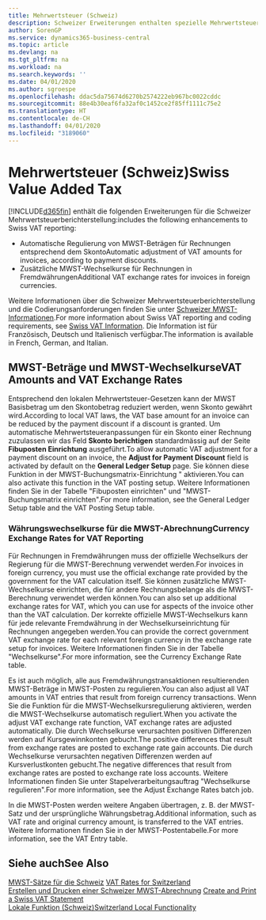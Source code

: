 ```yaml
---
title: Mehrwertsteuer (Schweiz)
description: Schweizer Erweiterungen enthalten spezielle Mehrwertsteuerberichterstellungsfunktionen.
author: SorenGP
ms.service: dynamics365-business-central
ms.topic: article
ms.devlang: na
ms.tgt_pltfrm: na
ms.workload: na
ms.search.keywords: ''
ms.date: 04/01/2020
ms.author: sgroespe
ms.openlocfilehash: ddac5da75674d6270b2574222eb967bc0022cddc
ms.sourcegitcommit: 88e4b30eaf6fa32af0c1452ce2f85ff1111c75e2
ms.translationtype: HT
ms.contentlocale: de-CH
ms.lasthandoff: 04/01/2020
ms.locfileid: "3189060"
---
```

# <a name="swiss-value-added-tax"></a><span data-ttu-id="08f48-103">Mehrwertsteuer (Schweiz)</span><span class="sxs-lookup"><span data-stu-id="08f48-103">Swiss Value Added Tax</span></span>
[!INCLUDE[d365fin](../../includes/d365fin_md.md)] <span data-ttu-id="08f48-104">enthält die folgenden Erweiterungen für die Schweizer Mehrwertsteuerberichterstellung:</span><span class="sxs-lookup"><span data-stu-id="08f48-104">includes the following enhancements to Swiss VAT reporting:</span></span>  

- <span data-ttu-id="08f48-105">Automatische Regulierung von MWST-Beträgen für Rechnungen entsprechend dem Skonto</span><span class="sxs-lookup"><span data-stu-id="08f48-105">Automatic adjustment of VAT amounts for invoices, according to payment discounts.</span></span>  
- <span data-ttu-id="08f48-106">Zusätzliche MWST-Wechselkurse für Rechnungen in Fremdwährungen</span><span class="sxs-lookup"><span data-stu-id="08f48-106">Additional VAT exchange rates for invoices in foreign currencies.</span></span>  

<span data-ttu-id="08f48-107">Weitere Informationen über die Schweizer Mehrwertsteuerberichterstellung und die Codierungsanforderungen finden Sie unter [Schweizer MWST-Informationen](https://www.estv.admin.ch/estv/en/home/estv-suissetax/sw-hersteller.html).</span><span class="sxs-lookup"><span data-stu-id="08f48-107">For more information about Swiss VAT reporting and coding requirements, see [Swiss VAT Information](https://www.estv.admin.ch/estv/en/home/estv-suissetax/sw-hersteller.html).</span></span> <span data-ttu-id="08f48-108">Die Information ist für Französisch, Deutsch und Italienisch verfügbar.</span><span class="sxs-lookup"><span data-stu-id="08f48-108">The information is available in French, German, and Italian.</span></span>  

## <a name="vat-amounts-and-vat-exchange-rates"></a><span data-ttu-id="08f48-109">MWST-Beträge und MWST-Wechselkurse</span><span class="sxs-lookup"><span data-stu-id="08f48-109">VAT Amounts and VAT Exchange Rates</span></span>  
<span data-ttu-id="08f48-110">Entsprechend den lokalen Mehrwertsteuer-Gesetzen kann der MWST Basisbetrag um den Skontobetrag reduziert werden, wenn Skonto gewährt wird.</span><span class="sxs-lookup"><span data-stu-id="08f48-110">According to local VAT laws, the VAT base amount for an invoice can be reduced by the payment discount if a discount is granted.</span></span> <span data-ttu-id="08f48-111">Um automatische Mehrwertsteueranpassungen für ein Skonto einer Rechnung zuzulassen wir das Feld **Skonto berichtigen** standardmässig auf der Seite **Fibuposten Einrichtung** ausgeführt.</span><span class="sxs-lookup"><span data-stu-id="08f48-111">To allow automatic VAT adjustment for a payment discount on an invoice, the **Adjust for Payment Discount** field is activated by default on the **General Ledger Setup** page.</span></span> <span data-ttu-id="08f48-112">Sie können diese Funktion in der MWST-Buchungsmatrix-Einrichtung " aktivieren.</span><span class="sxs-lookup"><span data-stu-id="08f48-112">You can also activate this function in the VAT posting setup.</span></span> <span data-ttu-id="08f48-113">Weitere Informationen finden Sie in der Tabelle "Fibuposten einrichten" und "MWST-Buchungsmatrix einrichten".</span><span class="sxs-lookup"><span data-stu-id="08f48-113">For more information, see the General Ledger Setup table and the VAT Posting Setup table.</span></span>  

### <a name="currency-exchange-rates-for-vat-reporting"></a><span data-ttu-id="08f48-114">Währungswechselkurse für die MWST-Abrechnung</span><span class="sxs-lookup"><span data-stu-id="08f48-114">Currency Exchange Rates for VAT Reporting</span></span>  
<span data-ttu-id="08f48-115">Für Rechnungen in Fremdwährungen muss der offizielle Wechselkurs der Regierung für die MWST-Berechnung verwendet werden.</span><span class="sxs-lookup"><span data-stu-id="08f48-115">For invoices in foreign currency, you must use the official exchange rate provided by the government for the VAT calculation itself.</span></span> <span data-ttu-id="08f48-116">Sie können zusätzliche MWST-Wechselkurse einrichten, die für andere Rechnungsbelange als die MWST-Berechnung verwendet werden können.</span><span class="sxs-lookup"><span data-stu-id="08f48-116">You can also set up additional exchange rates for VAT, which you can use for aspects of the invoice other than the VAT calculation.</span></span> <span data-ttu-id="08f48-117">Der korrekte offizielle MWST-Wechselkurs kann für jede relevante Fremdwährung in der Wechselkurseinrichtung für Rechnungen angegeben werden.</span><span class="sxs-lookup"><span data-stu-id="08f48-117">You can provide the correct government VAT exchange rate for each relevant foreign currency in the exchange rate setup for invoices.</span></span> <span data-ttu-id="08f48-118">Weitere Informationen finden Sie in der Tabelle "Wechselkurse".</span><span class="sxs-lookup"><span data-stu-id="08f48-118">For more information, see the Currency Exchange Rate table.</span></span>  

<span data-ttu-id="08f48-119">Es ist auch möglich, alle aus Fremdwährungstransaktionen resultierenden MWST-Beträge in MWST-Posten zu regulieren.</span><span class="sxs-lookup"><span data-stu-id="08f48-119">You can also adjust all VAT amounts in VAT entries that result from foreign currency transactions.</span></span> <span data-ttu-id="08f48-120">Wenn Sie die Funktion für die MWST-Wechselkursregulierung aktivieren, werden die MWST-Wechselkurse automatisch reguliert.</span><span class="sxs-lookup"><span data-stu-id="08f48-120">When you activate the adjust VAT exchange rate function, VAT exchange rates are adjusted automatically.</span></span> <span data-ttu-id="08f48-121">Die durch Wechselkurse verursachten positiven Differenzen werden auf Kursgewinnkonten gebucht.</span><span class="sxs-lookup"><span data-stu-id="08f48-121">The positive differences that result from exchange rates are posted to exchange rate gain accounts.</span></span> <span data-ttu-id="08f48-122">Die durch Wechselkurse verursachten negativen Differenzen werden auf Kursverlustkonten gebucht.</span><span class="sxs-lookup"><span data-stu-id="08f48-122">The negative differences that result from exchange rates are posted to exchange rate loss accounts.</span></span> <span data-ttu-id="08f48-123">Weitere Informationen finden Sie unter Stapelverarbeitungsauftrag "Wechselkurse regulieren".</span><span class="sxs-lookup"><span data-stu-id="08f48-123">For more information, see the Adjust Exchange Rates batch job.</span></span>  

<span data-ttu-id="08f48-124">In die MWST-Posten werden weitere Angaben übertragen, z. B. der MWST-Satz und der ursprüngliche Währungsbetrag.</span><span class="sxs-lookup"><span data-stu-id="08f48-124">Additional information, such as VAT rate and original currency amount, is transferred to the VAT entries.</span></span> <span data-ttu-id="08f48-125">Weitere Informationen finden Sie in der MWST-Postentabelle.</span><span class="sxs-lookup"><span data-stu-id="08f48-125">For more information, see the VAT Entry table.</span></span>  

## <a name="see-also"></a><span data-ttu-id="08f48-126">Siehe auch</span><span class="sxs-lookup"><span data-stu-id="08f48-126">See Also</span></span>  
 <span data-ttu-id="08f48-127">[MWST-Sätze für die Schweiz](vat-rates-for-switzerland.md) </span><span class="sxs-lookup"><span data-stu-id="08f48-127">[VAT Rates for Switzerland](vat-rates-for-switzerland.md) </span></span>  
 <span data-ttu-id="08f48-128">[Erstellen und Drucken einer Schweizer MWST-Abrechnung](how-to-create-and-print-a-swiss-vat-statement.md) </span><span class="sxs-lookup"><span data-stu-id="08f48-128">[Create and Print a Swiss VAT Statement](how-to-create-and-print-a-swiss-vat-statement.md) </span></span>  
 [<span data-ttu-id="08f48-129">Lokale Funktion (Schweiz)</span><span class="sxs-lookup"><span data-stu-id="08f48-129">Switzerland Local Functionality</span></span>](switzerland-local-functionality.md)   
